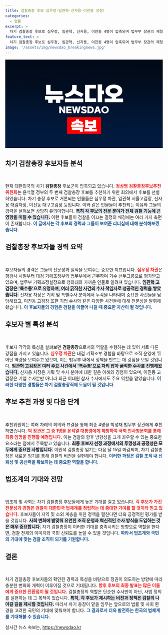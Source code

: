 ```yaml
---
title: 검찰총장 후보 심우정·임관혁·신자용·이진동 선정!
categories:
  - 법률
excerpt: >
  차기 검찰총장 후보로 심우정, 임관혁, 신자용, 이진동 4명이 압축되며 법무부 장관의 제청이 임박했습니다. 과반 투표로 선정된 이들은 각각 특수통과 기획통으로 알려져, 향후 검찰 수장으로서의 역할에 관심이 집중되고 있습니다.
feature_text: >
  차기 검찰총장 후보로 심우정, 임관혁, 신자용, 이진동 4명이 압축되며 법무부 장관의 제청이 임박했습니다. 과반 투표로 선정된 이들은 각각 특수통과 기획통으로 알려져, 향후 검찰 수장으로서의 역할에 관심이 집중되고 있습니다.
image: '/assets/img/newsdao_breakingnews.jpg'
---
```


<p><img src="/assets/img/newsdao_breakingnews.jpg" alt="cryptoinkorea 속보" /></p>

<h2 data-ke-size="size26">차기 검찰총장 후보자들 분석</h2>  

<p data-ke-size="size16">&nbsp;</p>  

<p>현재 대한민국의 차기 <b>검찰총장</b> 후보군이 압축되고 있습니다. <b><span style="color: #ee2323;">정상명 검찰총장후보추천위원회</span></b>는 윤석열 정부의 두 번째 검찰총장 후보를 추천하기 위한 회의에서 후보를 선별하였습니다. 차기 총장 후보로 거론되는 인물들은 심우정 차관, 임관혁 서울고검장, 신자용 대검차장, 이진동 대구고검장 등입니다. 이와 같은 인물들이 추천되는 이유와 그들의 경력을 살펴보면 상당히 유의미합니다. <b><span style="background-color: #21538527;">특히 각 후보의 전문 분야가 전체 검찰 기능에 큰 영향을 미칠 수 있습니다.</span></b> 이런 후보들이 검찰을 이끄는 결정의 배경에는 여러 가지 측면이 존재합니다. <b><span style="color: #1a5490;">이 글에서는 각 후보의 경력과 그들이 보여준 리더십에 대해 분석해보겠습니다.</span></b></p>

<h2 data-ke-size="size26">검찰총장 후보자들 경력 요약</h2>  

<p data-ke-size="size16">&nbsp;</p>  

<p>후보자들의 경력은 그들의 전문성과 실적을 보여주는 중요한 지표입니다. <b><span style="color: #ee2323;">심우정 차관</span></b>은 평검사 시절부터 대검 기획조정부와 법무부에서 근무하며 기수 선두그룹으로 평가받고 있으며, 법무부 기획조정실장으로 청와대와 가까운 인물로 알려져 있습니다. <b><span style="background-color: #21538527;">임관혁 고검장은 '특수통'으로 유명하며, 여러 굵직한 사건의 수사 책임자로 성공적인 경력을 쌓았습니다.</span></b> 신자용 차장은 기획 및 특별수사 분야에서 두각을 나타내며 중요한 사건들을 담당해왔고, 이진동 고검장 또한 기업 수사와 같은 다양한 사건들에 대해 전문성을 발휘해 왔습니다. <b><span style="color: #1a5490;">이 후보자들의 경험은 검찰을 이끌어 나갈 때 중요한 자산이 될 것입니다.</span></b></p>

<h2 data-ke-size="size26">후보자 별 특성 분석</h2>  

<p data-ke-size="size16">&nbsp;</p>  

<p>후보자 각각의 특성을 살펴보면 <b>검찰총장</b>으로서의 역할을 수행하는 데 있어 서로 다른 강점을 가지고 있습니다. <b><span style="color: #ee2323;">심우정 차관</span></b>은 대검 기획조부 경험을 바탕으로 조직 운영에 뛰어난 역량을 보여주고 있으며, 이는 법무부 내에서 정책을 만드는 데 강점을 보일 것입니다. <b><span style="background-color: #21538527;">임관혁 고검장은 여러 주요 사건에서 '특수통'으로 자리 잡아 굵직한 수사를 진행해왔습니다.</span></b> 신자용 차장은 기획 및 수사 분야에 대한 깊은 이해와 경험이 있으며, 이진동 고검장은 기업 수사뿐만 아니라 최근 이태원 참사 수사에서도 주요 역할을 맡았습니다. <b><span style="color: #1a5490;">이러한 다양한 경험들은 차기 검찰총장직에 도움이 될 것입니다.</span></b></p>

<h2 data-ke-size="size26">후보 추천 과정 및 다음 단계</h2>  

<p data-ke-size="size16">&nbsp;</p>  

<p>추천위원회는 여러 차례의 회의와 표결을 통해 최종 4명을 박성재 법무부 장관에게 추천하였습니다. <b><span style="color: #ee2323;">박 장관은 그 중 1명을 윤석열 대통령에게 제청하여 국회 인사청문회를 통해 최종 임명을 진행할 예정입니다.</span></b> 이는 검찰의 향후 방향성을 크게 좌우할 수 있는 중요한 요소라는 점에서 주목받고 있습니다. <b><span style="background-color: #21538527;">최종 후보자 선정 과정에서의 투명성과 공정성은 모두에게 중요한 사항입니다.</span></b> 이원석 검찰총장 임기는 다음 달 15일 마감되며, 차기 검찰총장은 새로운 임기를 통해 검찰의 비전을 실현해야 합니다. <b><span style="color: #1a5490;">이러한 과정은 검찰 조직 내 신뢰성 및 공신력을 확보하는 데 중요한 역할을 합니다.</span></b></p>

<h2 data-ke-size="size26">법조계의 기대와 전망</h2>  

<p data-ke-size="size16">&nbsp;</p>  

<p>법조계 및 사회는 차기 검찰총장 후보들에게 높은 기대를 걸고 있습니다. <b><span style="color: #ee2323;">각 후보가 가진 전문성과 경험은 검찰이 대한민국 법체계를 정립하는 데 중대한 기여를 할 것이라 믿고 있습니다.</span></b> 후보자들이 지역 및 소외 계층을 위한 정책을 펼친다면 더욱 긍정적인 평가를 받을 것입니다. <b><span style="background-color: #21538527;">사회 변화에 발맞춰 유연한 조직 운영과 혁신적인 수사 방식을 도입하는 것은 매우 중요합니다.</span></b> 차기 검찰총장이 이러한 기대를 충족시키는 방향으로 역할을 한다면, 검찰 전체의 이미지와 국민 신뢰도를 높일 수 있을 것입니다. <b><span style="color: #1a5490;">따라서 법조계와 국민의 기대에 맞는 검찰 조직이 되기를 기원합니다.</span></b></p>

<h2 data-ke-size="size26">결론</h2>  

<p data-ke-size="size16">&nbsp;</p>  

<p>차기 검찰총장 후보자들의 확인된 경력과 특성을 바탕으로 정권이 의도하는 방향에 따라 충분한 변화와 개혁이 이루어질 것으로 기대됩니다. <b><span style="color: #ee2323;">향후 후보의 최종 발표는 많은 이들에게 중요한 전환점이 될 것입니다.</span></b> 검찰총장의 역할은 단순한 수사만이 아닌, 사법 정의를 실현하는 데 그 목적이 있습니다. <b><span style="background-color: #21538527;">특히, 각 후보가 제시하는 비전과 정책은 검찰의 나아갈 길을 제시할 것입니다.</span></b> 따라서 차기 총장이 맡을 임무는 앞으로의 법률 및 사회 환경을 고려한 국민의 기대에 맞춰져야 합니다. <b><span style="color: #1a5490;">그 결과로서 더욱 발전하는 한국의 법체계를 기대해볼 수 있습니다.</span></b></p>
실시간 뉴스 속보는, <a href="https://newsdao.kr" rel="dofollow">https://newsdao.kr</a>


